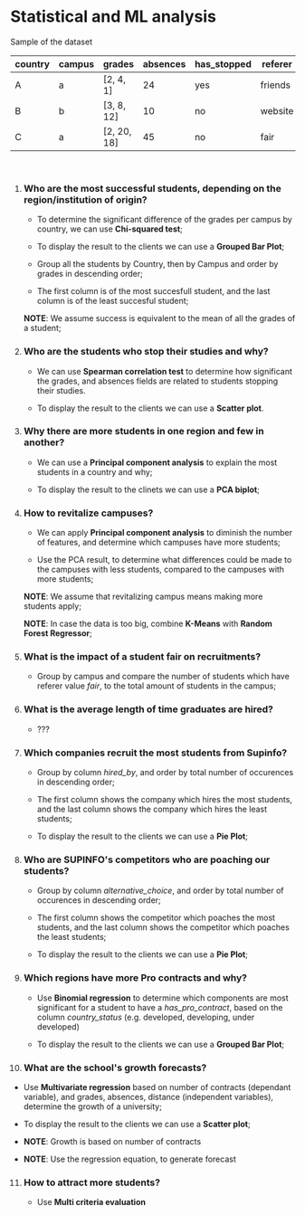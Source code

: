 # Statistical and ML analysis

Sample of the dataset

| country | campus | grades      | absences | has_stopped | referer | hired_by  | has_pro_contract | alternative_choice |
| ------- | ------ | ----------- | -------- | ----------- | ------- | --------- | ---------------- | ------------------ |
| A       | a      | [2, 4, 1]   | 24       | yes         | friends | Company A | yes              | ULB                |
| B       | b      | [3, 8, 12]  | 10       | no          | website | null      | no               | VUB                |
| C       | a      | [2, 20, 18] | 45       | no          | fair    | Company B | yes              | null               |

<br />

1. ### Who are the most successful students, depending on the region/institution of origin?

   - To determine the significant difference of the grades per campus by country, we can use **Chi-squared test**;

   - To display the result to the clients we can use a **Grouped Bar Plot**;

   - Group all the students by Country, then by Campus and order by grades in descending order;

   - The first column is of the most succesfull student, and the last column is of the least succesful student;

   **NOTE**: We assume success is equivalent to the mean of all the grades of a student;

2. ### Who are the students who stop their studies and why?

   - We can use **Spearman correlation test** to determine how significant the grades, and absences fields are related to students stopping their studies.

   - To display the result to the clients we can use a **Scatter plot**.

3. ### Why there are more students in one region and few in another?

   - We can use a **Principal component analysis** to explain the most students in a country and why;

   - To display the result to the clinets we can use a **PCA biplot**;

4. ### How to revitalize campuses?

   - We can apply **Principal component analysis** to diminish the number of features, and determine which campuses have more students;

   - Use the PCA result, to determine what differences could be made to the campuses with less students, compared to the campuses with more students;

   **NOTE**: We assume that revitalizing campus means making more students apply;

   **NOTE**: In case the data is too big, combine **K-Means** with **Random Forest Regressor**;

5. ### What is the impact of a student fair on recruitments?

   - Group by campus and compare the number of students which have referer value _fair_, to the total amount of students in the campus;

6. ### What is the average length of time graduates are hired?

   - ???

7. ### Which companies recruit the most students from Supinfo?

   - Group by column _hired_by_, and order by total number of occurences in descending order;

   - The first column shows the company which hires the most students, and the last column shows the company which hires the least students;

   - To display the result to the clients we can use a **Pie Plot**;

8. ### Who are SUPINFO's competitors who are poaching our students?

   - Group by column _alternative_choice_, and order by total number of occurences in descending order;

   - The first column shows the competitor which poaches the most students, and the last column shows the competitor which poaches the least students;

   - To display the result to the clients we can use a **Pie Plot**;

9. ### Which regions have more Pro contracts and why?

   - Use **Binomial regression** to determine which components are most significant for a student to have a _has_pro_contract_, based on the column _country_status_ (e.g. developed, developing, under developed)

   - To display the result to the clients we can use a **Grouped Bar Plot**;

10. ### What are the school's growth forecasts?

- Use **Multivariate regression** based on number of contracts (dependant variable), and grades, absences, distance (independent variables), determine the growth of a university;

- To display the result to the clients we can use a **Scatter plot**;

- **NOTE**: Growth is based on number of contracts

- **NOTE**: Use the regression equation, to generate forecast

11. ### How to attract more students?
    - Use **Multi criteria evaluation**
